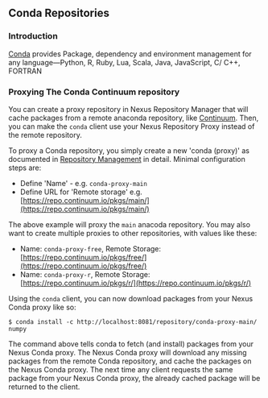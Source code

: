 <!--

    Sonatype Nexus (TM) Open Source Version
    Copyright (c) 2018-present Sonatype, Inc.
    All rights reserved. Includes the third-party code listed at http://links.sonatype.com/products/nexus/oss/attributions.

    This program and the accompanying materials are made available under the terms of the Eclipse Public License Version 1.0,
    which accompanies this distribution and is available at http://www.eclipse.org/legal/epl-v10.html.

    Sonatype Nexus (TM) Professional Version is available from Sonatype, Inc. "Sonatype" and "Sonatype Nexus" are trademarks
    of Sonatype, Inc. Apache Maven is a trademark of the Apache Software Foundation. M2eclipse is a trademark of the
    Eclipse Foundation. All other trademarks are the property of their respective owners.

-->
## Conda Repositories

### Introduction

[Conda](https://conda.io/en/latest/) provides Package, dependency and environment management for any language—Python, R, 
Ruby, Lua, Scala, Java, JavaScript, C/ C++, FORTRAN 

### Proxying The Conda Continuum repository

You can create a proxy repository in Nexus Repository Manager that will cache packages from a remote anaconda repository, like
[Continuum](https://repo.continuum.io/pkgs). Then, you can make the `conda` client use your Nexus Repository Proxy 
instead of the remote repository.
 
To proxy a Conda repository, you simply create a new 'conda (proxy)' as documented in 
[Repository Management](https://help.sonatype.com/repomanager3/configuration/repository-management) in
detail. Minimal configuration steps are:

- Define 'Name' - e.g. `conda-proxy-main`
- Define URL for 'Remote storage' e.g. [https://repo.continuum.io/pkgs/main/](https://repo.continuum.io/pkgs/main/)

The above example will proxy the `main` anacoda repository. You may also want to create multiple proxies to other
 repositories, with values like these:

  - Name: `conda-proxy-free`, Remote Storage: [https://repo.continuum.io/pkgs/free/](https://repo.continuum.io/pkgs/free/)
  - Name: `conda-proxy-r`, Remote Storage: [https://repo.continuum.io/pkgs/r/](https://repo.continuum.io/pkgs/r/)

Using the `conda` client, you can now download packages from your Nexus Conda proxy like so:

    $ conda install -c http://localhost:8081/repository/conda-proxy-main/ numpy
    
The command above tells conda to fetch (and install) packages from your Nexus Conda proxy. The Nexus Conda proxy will 
download any missing packages from the remote Conda repository, and cache the packages on the Nexus Conda proxy.
The next time any client requests the same package from your Nexus Conda proxy, the already cached package will
be returned to the client.

